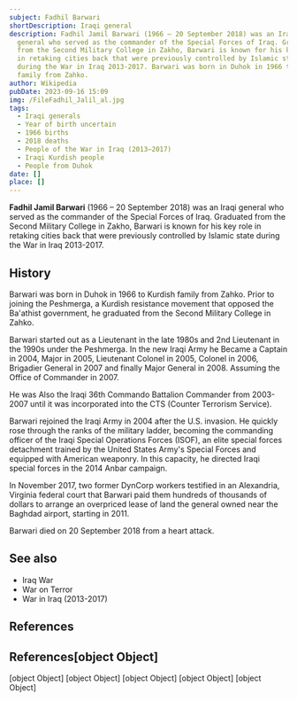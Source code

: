 ```yaml
---
subject: Fadhil Barwari
shortDescription: Iraqi general
description: Fadhil Jamil Barwari (1966 – 20 September 2018) was an Iraqi
  general who served as the commander of the Special Forces of Iraq. Graduated
  from the Second Military College in Zakho, Barwari is known for his key role
  in retaking cities back that were previously controlled by Islamic state
  during the War in Iraq 2013-2017. Barwari was born in Duhok in 1966 to Kurdish
  family from Zahko.
author: Wikipedia
pubDate: 2023-09-16 15:09
img: /FileFadhil_Jalil_al.jpg
tags:
  - Iraqi generals
  - Year of birth uncertain
  - 1966 births
  - 2018 deaths
  - People of the War in Iraq (2013–2017)
  - Iraqi Kurdish people
  - People from Duhok
date: []
place: []
---
```


**Fadhil Jamil Barwari** (1966 – 20 September 2018) was an Iraqi general who served as the commander of the Special Forces of Iraq. Graduated from the Second Military College in Zakho, Barwari is known for his key role in retaking cities back that were previously controlled by Islamic state during the War in Iraq 2013-2017.

## History
Barwari was born in Duhok in 1966 to Kurdish family from Zahko. Prior to joining the Peshmerga, a Kurdish resistance movement that opposed the Ba'athist government, he graduated from the Second Military College in Zahko.

Barwari started out as a Lieutenant in the late 1980s and 2nd Lieutenant in the 1990s under the Peshmerga. In the new Iraqi Army he Became a Captain in 2004, Major in 2005, Lieutenant Colonel in 2005, Colonel in 2006, Brigadier General in 2007 and finally Major General in 2008. Assuming the Office of Commander in 2007.

He was Also the Iraqi 36th Commando Battalion Commander from 2003-2007 until it was incorporated into the CTS (Counter Terrorism Service).

Barwari rejoined the Iraqi Army in 2004 after the U.S. invasion. He quickly rose through the ranks of the military ladder, becoming the commanding officer of the Iraqi Special Operations Forces (ISOF), an elite special forces detachment trained by the United States Army's Special Forces and equipped with American weaponry. In this capacity, he directed Iraqi special forces in the 2014 Anbar campaign.

In November 2017, two former DynCorp workers testified in an Alexandria, Virginia federal court that Barwari paid them hundreds of thousands of dollars to arrange an overpriced lease of land the general owned near the Baghdad airport, starting in 2011.

Barwari died on 20 September 2018 from a heart attack.

## See also
 * Iraq War
 * War on Terror
 * War in Iraq (2013-2017)


## References
## References[object Object]
[object Object]
[object Object]
[object Object]
[object Object]
[object Object]
